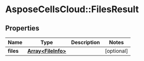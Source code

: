 # AsposeCellsCloud::FilesResult

## Properties
Name | Type | Description | Notes
------------ | ------------- | ------------- | -------------
**files** | [**Array&lt;FileInfo&gt;**](FileInfo.md) |  | [optional] 


